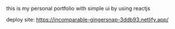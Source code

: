 this is my personal portfolio with simple ui by using reactjs

deploy site: https://incomparable-gingersnap-3ddb93.netlify.app/
